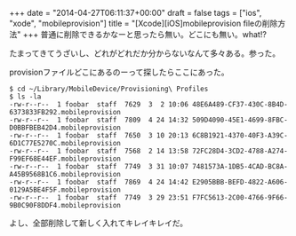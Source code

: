 +++
date = "2014-04-27T06:11:37+00:00"
draft = false
tags = ["ios", "xode", "mobileprovision"]
title = "[Xcode][iOS]mobileprovision fileの削除方法"
+++
普通に削除できるかなーと思ったら無い。どこにも無い。what!?

たまってきてうざいし、どれがどれだか分からないなんて多々ある。参った。


provisionファイルどこにあるのーって探したらここにあった。


	$ cd ~/Library/MobileDevice/Provisioning\ Profiles
	$ ls -la
	-rw-r--r--  1 foobar  staff  7629  3  2 10:06 48E6A489-CF37-430C-8B4D-6373833FB292.mobileprovision
	-rw-r--r--  1 foobar  staff  7809  4 24 14:32 509D4090-45E1-4699-8FBC-D0BBFBEB42D4.mobileprovision
	-rw-r--r--  1 foobar  staff  7650  3 10 20:13 6C8B1921-4370-40F3-A39C-6D1C77E5270C.mobileprovision
	-rw-r--r--  1 foobar  staff  7568  2 14 13:58 72FC28D4-3CD2-4788-A274-F99EF68E44EF.mobileprovision
	-rw-r--r--  1 foobar  staff  7749  3 31 10:07 7481573A-1DB5-4CAD-BC8A-A45B9568B1C6.mobileprovision
	-rw-r--r--  1 foobar  staff  7869  4 24 14:42 E2905BBB-BEFD-4822-A606-0129A5BE4F5F.mobileprovision
	-rw-r--r--  1 foobar  staff  7749  3 29 23:51 F7FC5613-2C00-4766-9F66-9B0C90F8DDF4.mobileprovision


よし、全部削除して新しく入れてキレイキレイだ。
